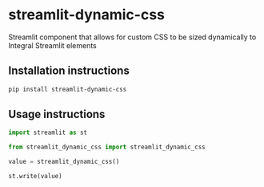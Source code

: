 # streamlit-dynamic-css

Streamlit component that allows for custom CSS to be sized dynamically to Integral Streamlit elements

## Installation instructions 

```sh
pip install streamlit-dynamic-css
```

## Usage instructions

```python
import streamlit as st

from streamlit_dynamic_css import streamlit_dynamic_css

value = streamlit_dynamic_css()

st.write(value)
